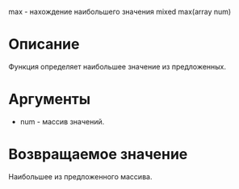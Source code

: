 max - нахождение наибольшего значения
    mixed max(array num)

Описание
========

Функция определяет наибольшее значение из предложенных.

Аргументы
=========

* num - массив значений.

Возвращаемое значение
=====================

Наибольшее из предложенного массива.
